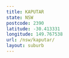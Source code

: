 ```yaml
---
title: KAPUTAR
state: NSW
postcode: 2390
latitude: -30.413331
longitude: 149.767538
url: /nsw/kaputar/
layout: suburb
---
```


